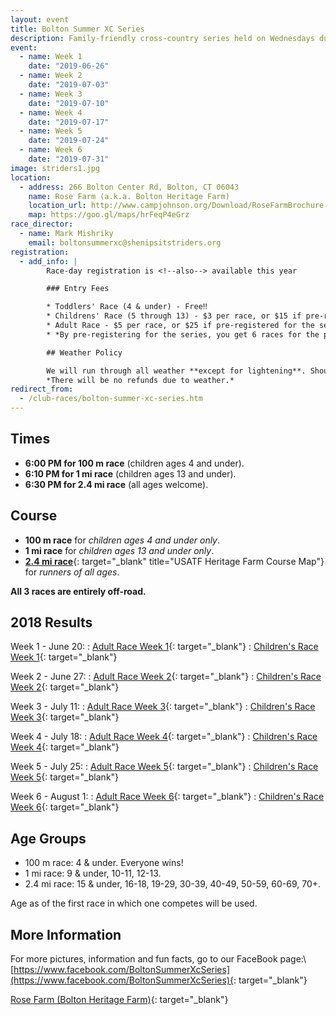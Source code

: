 ```yaml
---
layout: event
title: Bolton Summer XC Series
description: Family-friendly cross-country series held on Wednesdays during the summer
event: 
  - name: Week 1
    date: "2019-06-26"
  - name: Week 2
    date: "2019-07-03"
  - name: Week 3
    date: "2019-07-10"
  - name: Week 4
    date: "2019-07-17"
  - name: Week 5
    date: "2019-07-24"
  - name: Week 6
    date: "2019-07-31"
image: striders1.jpg
location:
  - address: 266 Bolton Center Rd, Bolton, CT 06043
    name: Rose Farm (a.k.a. Bolton Heritage Farm)
    location_url: http://www.campjohnson.org/Download/RoseFarmBrochure.pdf
    map: https://goo.gl/maps/hrFeqP4eGrz
race_director: 
  - name: Mark Mishriky
    email: boltonsummerxc@shenipsitstriders.org
registration:
  - add_info: |
        Race-day registration is <!--also--> available this year

        ### Entry Fees

        * Toddlers' Race (4 & under) - Free‼
        * Childrens' Race (5 through 13) - $3 per race, or $15 if pre-registered for the series
        * Adult Race - $5 per race, or $25 if pre-registered for the series
        * *By pre-registering for the series, you get 6 races for the price of 5*

        ## Weather Policy

        We will run through all weather **except for lightening**. Should a thunderstorm begin during a race, we will delay if possible, cancel if necessary. We will **NOT** cancel for predicted thunderstorms since the predictions are often wrong. Most likely, if you show up, we will be there to time you!\\
        *There will be no refunds due to weather.*
redirect_from:
  - /club-races/bolton-summer-xc-series.htm
---
```


## Times

* **6:00 PM for 100 m race** (children ages 4 and under).
* **6:10 PM for 1 mi race** (children ages 13 and under).
* **6:30 PM for 2.4 mi race** (all ages welcome).

## Course

* **100 m race** for *children ages 4 and under only*.
* **1 mi race** for *children ages 13 and under only*.
* [**2.4 mi race**](http://www.usatf.org/routes/view.asp?rID=376233){: target="_blank" title="USATF Heritage Farm Course Map"} for *runners of all ages*.

**All 3 races are entirely off-road.**

## 2018 Results

Week 1 - June 20:
: [Adult Race Week 1](https://www.webscorer.com/racedetails?raceid=141736){: target="_blank"}
: [Children's Race Week 1](https://www.webscorer.com/racedetails?raceid=142471){: target="_blank"}

Week 2 - June 27:
: [Adult Race Week 2](https://www.webscorer.com/racedetails?raceid=142467){: target="_blank"}
: [Children's Race Week 2](https://www.webscorer.com/racedetails?raceid=142470){: target="_blank"}

Week 3 - July 11:
: [Adult Race Week 3](https://www.webscorer.com/racedetails?raceid=143796){: target="_blank"}
: [Children's Race Week 3](https://www.webscorer.com/racedetails?raceid=143794){: target="_blank"}

Week 4 - July 18:
: [Adult Race Week 4](https://www.webscorer.com/racedetails?raceid=144351){: target="_blank"}
: [Children's Race Week 4](https://www.webscorer.com/racedetails?raceid=144349){: target="_blank"}

Week 5 - July 25:
: [Adult Race Week 5](https://www.webscorer.com/racedetails?raceid=144965){: target="_blank"}
: [Children's Race Week 5](https://www.webscorer.com/racedetails?raceid=144964){: target="_blank"}

Week 6 - August 1:
: [Adult Race Week 6](https://www.webscorer.com/racedetails?raceid=145633){: target="_blank"}
: [Children's Race Week 6](https://www.webscorer.com/racedetails?raceid=145631){: target="_blank"}

## Age Groups

* 100 m race: 4 & under. Everyone wins!
* 1 mi race: 9 & under, 10-11, 12-13.
* 2.4 mi race: 15 & under, 16-18, 19-29, 30-39, 40-49, 50-59, 60-69, 70+.

Age as of the first race in which one competes will be used.

## More Information

For more pictures, information and fun facts, go to our FaceBook page:\\
[https://www.facebook.com/BoltonSummerXcSeries](https://www.facebook.com/BoltonSummerXcSeries){: target="_blank"}

[Rose Farm (Bolton Heritage Farm)](http://www.campjohnson.org/Download/RoseFarmBrochure.pdf){: target="_blank"}